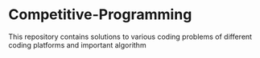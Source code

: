# Competitive-Programming
This repository contains solutions to various coding problems of different coding platforms and important algorithm
